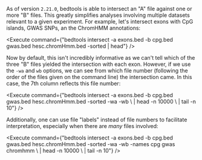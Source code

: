 <script>
import Execute from "../../Execute.svelte";
</script>

As of version `2.21.0`, bedtools is able to intersect an "A" file against one or more "B" files. This greatly simplifies analyses involving multiple datasets relevant to a given experiment. For example, let's intersect exons with CpG islands, GWAS SNPs, an the ChromHMM annotations:

<Execute command={"bedtools intersect -a exons.bed -b cpg.bed gwas.bed hesc.chromHmm.bed -sorted | head"} />

Now by default, this isn't incredibly informative as we can't tell which of the three "B" files yielded the intersection with each exon. However, if we use the `-wa` and `wb` options, we can see from which file number (following the order of the files given on the command line) the intersection came. In this case, the 7th column reflects this file number:

<Execute command={"bedtools intersect -a exons.bed -b cpg.bed gwas.bed hesc.chromHmm.bed -sorted -wa -wb \\ | head -n 10000 \\ | tail -n 10"} />

Additionally, one can use file "labels" instead of file numbers to facilitate interpretation, especially when there are _many_ files involved:

<Execute command={"bedtools intersect -a exons.bed -b cpg.bed gwas.bed hesc.chromHmm.bed -sorted -wa -wb -names cpg gwas chromhmm \\ | head -n 10000 \\ | tail -n 10"} />
